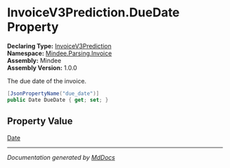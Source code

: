 ﻿<!--  
  <auto-generated>   
    The contents of this file were generated by a tool.  
    Changes to this file may be list if the file is regenerated  
  </auto-generated>   
-->

# InvoiceV3Prediction.DueDate Property

**Declaring Type:** [InvoiceV3Prediction](../index.md)  
**Namespace:** [Mindee.Parsing.Invoice](../../index.md)  
**Assembly:** Mindee  
**Assembly Version:** 1.0.0

The due date of the invoice.

```csharp
[JsonPropertyName("due_date")]
public Date DueDate { get; set; }
```

## Property Value

[Date](../../../Common/Date/index.md)

___

*Documentation generated by [MdDocs](https://github.com/ap0llo/mddocs)*
